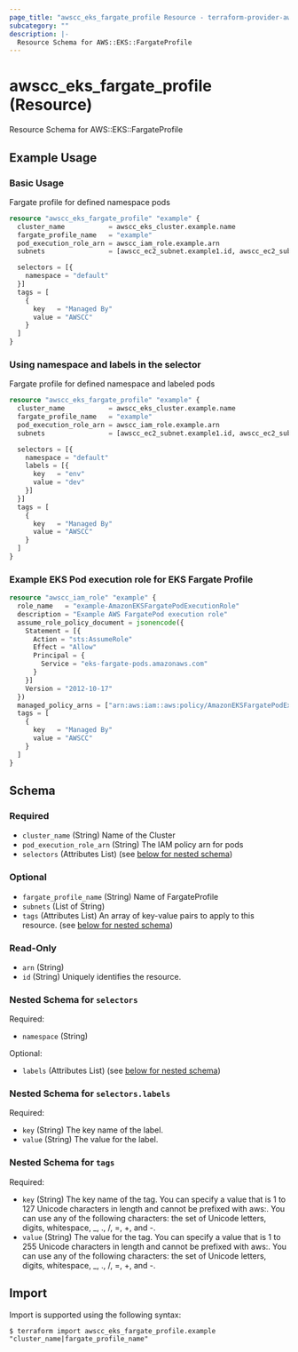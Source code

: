 ```yaml
---
page_title: "awscc_eks_fargate_profile Resource - terraform-provider-awscc"
subcategory: ""
description: |-
  Resource Schema for AWS::EKS::FargateProfile
---
```


# awscc_eks_fargate_profile (Resource)

Resource Schema for AWS::EKS::FargateProfile

## Example Usage

### Basic Usage
Fargate profile for defined namespace pods
```terraform
resource "awscc_eks_fargate_profile" "example" {
  cluster_name           = awscc_eks_cluster.example.name
  fargate_profile_name   = "example"
  pod_execution_role_arn = awscc_iam_role.example.arn
  subnets                = [awscc_ec2_subnet.example1.id, awscc_ec2_subnet.example2.id]

  selectors = [{
    namespace = "default"
  }]
  tags = [
    {
      key   = "Managed By"
      value = "AWSCC"
    }
  ]  
}
```

### Using namespace and labels in the selector
Fargate profile for defined namespace and labeled pods
```terraform
resource "awscc_eks_fargate_profile" "example" {
  cluster_name           = awscc_eks_cluster.example.name
  fargate_profile_name   = "example"
  pod_execution_role_arn = awscc_iam_role.example.arn
  subnets                = [awscc_ec2_subnet.example1.id, awscc_ec2_subnet.example2.id]

  selectors = [{
    namespace = "default"
    labels = [{
      key   = "env"
      value = "dev"
    }]
  }]
  tags = [
    {
      key   = "Managed By"
      value = "AWSCC"
    }
  ]  
}
```

### Example EKS Pod execution role for EKS Fargate Profile
```terraform
resource "awscc_iam_role" "example" {
  role_name   = "example-AmazonEKSFargatePodExecutionRole"
  description = "Example AWS FargatePod execution role"
  assume_role_policy_document = jsonencode({
    Statement = [{
      Action = "sts:AssumeRole"
      Effect = "Allow"
      Principal = {
        Service = "eks-fargate-pods.amazonaws.com"
      }
    }]
    Version = "2012-10-17"
  })
  managed_policy_arns = ["arn:aws:iam::aws:policy/AmazonEKSFargatePodExecutionRolePolicy"]
  tags = [
    {
      key   = "Managed By"
      value = "AWSCC"
    }
  ]
}
```

<!-- schema generated by tfplugindocs -->
## Schema

### Required

- `cluster_name` (String) Name of the Cluster
- `pod_execution_role_arn` (String) The IAM policy arn for pods
- `selectors` (Attributes List) (see [below for nested schema](#nestedatt--selectors))

### Optional

- `fargate_profile_name` (String) Name of FargateProfile
- `subnets` (List of String)
- `tags` (Attributes List) An array of key-value pairs to apply to this resource. (see [below for nested schema](#nestedatt--tags))

### Read-Only

- `arn` (String)
- `id` (String) Uniquely identifies the resource.

<a id="nestedatt--selectors"></a>
### Nested Schema for `selectors`

Required:

- `namespace` (String)

Optional:

- `labels` (Attributes List) (see [below for nested schema](#nestedatt--selectors--labels))

<a id="nestedatt--selectors--labels"></a>
### Nested Schema for `selectors.labels`

Required:

- `key` (String) The key name of the label.
- `value` (String) The value for the label.



<a id="nestedatt--tags"></a>
### Nested Schema for `tags`

Required:

- `key` (String) The key name of the tag. You can specify a value that is 1 to 127 Unicode characters in length and cannot be prefixed with aws:. You can use any of the following characters: the set of Unicode letters, digits, whitespace, _, ., /, =, +, and -.
- `value` (String) The value for the tag. You can specify a value that is 1 to 255 Unicode characters in length and cannot be prefixed with aws:. You can use any of the following characters: the set of Unicode letters, digits, whitespace, _, ., /, =, +, and -.

## Import

Import is supported using the following syntax:

```shell
$ terraform import awscc_eks_fargate_profile.example "cluster_name|fargate_profile_name"
```